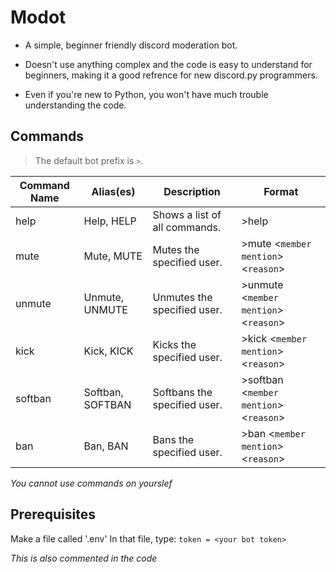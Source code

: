 # Modot
* A simple, beginner friendly discord moderation bot.

* Doesn't use anything complex and the code is easy to understand for beginners, making it a good refrence for new discord.py programmers.

* Even if you're new to Python, you won't have much trouble understanding the code.

## Commands
> The default bot prefix is `>`.

Command Name | Alias(es) | Description | Format
------- | --------- | ----------- | ------
help | Help, HELP | Shows a list of all commands. | >help
mute | Mute, MUTE | Mutes the specified user. | >mute \<`member mention`> \<`reason`>
unmute | Unmute, UNMUTE | Unmutes the specified user. | >unmute \<`member mention`> \<`reason`> 
kick | Kick, KICK | Kicks the specified user. | >kick \<`member mention`> \<`reason`>
softban | Softban, SOFTBAN | Softbans the specified user. | >softban \<`member mention`> \<`reason`>
ban | Ban, BAN | Bans the specified user. | >ban \<`member mention`> \<`reason`>

*You cannot use commands on yourslef*

## Prerequisites
Make a file called '.env'
In that file, type:
`token = <your bot token>`

*This is also commented in the code*
